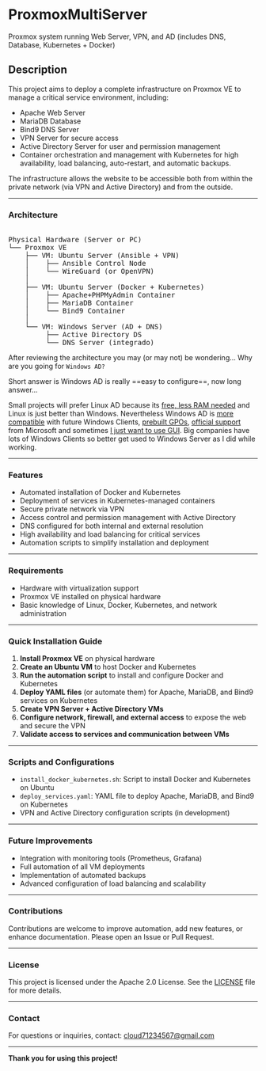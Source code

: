 # ProxmoxMultiServer  
Proxmox system running Web Server, VPN, and AD (includes DNS, Database, Kubernetes + Docker)

## Description

This project aims to deploy a complete infrastructure on Proxmox VE to manage a critical service environment, including:

- Apache Web Server  
- MariaDB Database  
- Bind9 DNS Server  
- VPN Server for secure access  
- Active Directory Server for user and permission management  
- Container orchestration and management with Kubernetes for high availability, load balancing, auto-restart, and automatic backups.

The infrastructure allows the website to be accessible both from within the private network (via VPN and Active Directory) and from the outside.

---

### Architecture

<pre>

Physical Hardware (Server or PC)
└── Proxmox VE
    ├── VM: Ubuntu Server (Ansible + VPN)
    │    ├── Ansible Control Node
    │    └── WireGuard (or OpenVPN)
    │
    ├── VM: Ubuntu Server (Docker + Kubernetes)
    │    ├── Apache+PHPMyAdmin Container 
    │    ├── MariaDB Container
    │    └── Bind9 Container
    │
    └── VM: Windows Server (AD + DNS)
         ├── Active Directory DS
         └── DNS Server (integrado)
</pre>

After reviewing the architecture you may (or may not) be wondering... Why are you going for `Windows AD?`

Short answer is Windows AD is really ==easy to configure==, now long answer...  

Small projects will prefer Linux AD because its <u>free, less RAM needed</u> and Linux is just better than Windows.
Nevertheless Windows AD is <u>more compatible</u> with future Windows Clients, <u>prebuilt GPOs</u>, <u>official support</u> from Microsoft and sometimes <u>I just want to use GUI</u>.
Big companies have lots of Windows Clients so better get used to Windows Server as I did while working.

---

### Features

- Automated installation of Docker and Kubernetes  
- Deployment of services in Kubernetes-managed containers  
- Secure private network via VPN  
- Access control and permission management with Active Directory  
- DNS configured for both internal and external resolution  
- High availability and load balancing for critical services  
- Automation scripts to simplify installation and deployment

---

### Requirements

- Hardware with virtualization support  
- Proxmox VE installed on physical hardware  
- Basic knowledge of Linux, Docker, Kubernetes, and network administration

---

### Quick Installation Guide

1. **Install Proxmox VE** on physical hardware  
2. **Create an Ubuntu VM** to host Docker and Kubernetes  
3. **Run the automation script** to install and configure Docker and Kubernetes  
4. **Deploy YAML files** (or automate them) for Apache, MariaDB, and Bind9 services on Kubernetes  
5. **Create VPN Server + Active Directory VMs**
6. **Configure network, firewall, and external access** to expose the web and secure the VPN  
7. **Validate access to services and communication between VMs**

---

### Scripts and Configurations

- `install_docker_kubernetes.sh`: Script to install Docker and Kubernetes on Ubuntu  
- `deploy_services.yaml`: YAML file to deploy Apache, MariaDB, and Bind9 on Kubernetes  
- VPN and Active Directory configuration scripts (in development)

---

### Future Improvements

- Integration with monitoring tools (Prometheus, Grafana)  
- Full automation of all VM deployments  
- Implementation of automated backups  
- Advanced configuration of load balancing and scalability

---

### Contributions

Contributions are welcome to improve automation, add new features, or enhance documentation. Please open an Issue or Pull Request.

---

### License

This project is licensed under the Apache 2.0 License. See the [LICENSE](LICENSE) file for more details.

---

### Contact

For questions or inquiries, contact: cloud71234567@gmail.com

---

**Thank you for using this project!**

